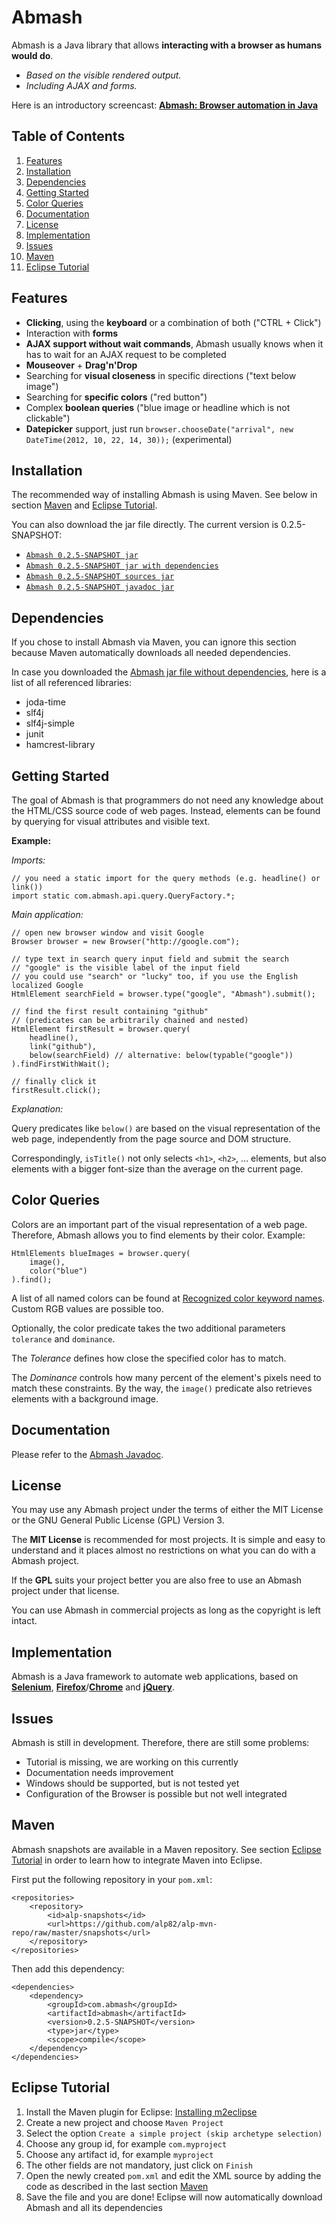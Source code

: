 Abmash
=
Abmash is a Java library that allows **interacting with a browser as humans would do**.
* *Based on the visible rendered output.*
* *Including AJAX and forms.*

Here is an introductory screencast: [**Abmash: Browser automation in Java**](http://www.youtube.com/watch?v=Il0191C8fg8)

Table of Contents
-
1. [Features](#features)
2. [Installation](#installation)
3. [Dependencies](#dependencies)
4. [Getting Started](#getting-started)
5. [Color Queries](#color-queries)
6. [Documentation](#documentation)
7. [License](#license)
8. [Implementation](#implementation)
9. [Issues](#issues)
10. [Maven](#maven)
11. [Eclipse Tutorial](#eclipse-tutorial)

Features
-
* **Clicking**, using the **keyboard** or a combination of both ("CTRL + Click")
* Interaction with **forms**
* **AJAX support without wait commands**, Abmash usually knows when it has to wait for an AJAX request to be completed
* **Mouseover** + **Drag'n'Drop**
* Searching for **visual closeness** in specific directions ("text below image")
* Searching for **specific colors** ("red button")
* Complex **boolean queries** ("blue image or headline which is not clickable")
* **Datepicker** support, just run `browser.chooseDate("arrival", new DateTime(2012, 10, 22, 14, 30));` (experimental) 

Installation
-
The recommended way of installing Abmash is using Maven. See below in section [Maven](#maven) and [Eclipse Tutorial](#eclipse-tutorial).

You can also download the jar file directly. The current version is 0.2.5-SNAPSHOT:
* [`Abmash 0.2.5-SNAPSHOT jar`](https://github.com/alp82/alp-mvn-repo/blob/master/snapshots/com/abmash/abmash/0.2.5-SNAPSHOT/abmash-0.2.5-20120612.152416-1.jar)
* [`Abmash 0.2.5-SNAPSHOT jar with dependencies`](https://github.com/alp82/alp-mvn-repo/blob/master/snapshots/com/abmash/abmash/0.2.5-SNAPSHOT/abmash-0.2.5-20120612.152416-1-jar-with-dependencies.jar)
* [`Abmash 0.2.5-SNAPSHOT sources jar`](https://github.com/alp82/alp-mvn-repo/blob/master/snapshots/com/abmash/abmash/0.2.5-SNAPSHOT/abmash-0.2.5-20120612.152416-1-sources.jar)
* [`Abmash 0.2.5-SNAPSHOT javadoc jar`](https://github.com/alp82/alp-mvn-repo/blob/master/snapshots/com/abmash/abmash/0.2.5-SNAPSHOT/abmash-0.2.5-20120612.152416-1-javadoc.jar)

Dependencies
-
If you chose to install Abmash via Maven, you can ignore this section because Maven automatically downloads all needed dependencies.

In case you downloaded the [Abmash jar file without dependencies](https://github.com/alp82/alp-mvn-repo/blob/master/snapshots/com/abmash/abmash/0.2.5-SNAPSHOT/abmash-0.2.5-20120612.152416-1.jar), here is a list of all referenced libraries:
* joda-time
* slf4j
* slf4j-simple
* junit
* hamcrest-library

Getting Started
-
The goal of Abmash is that programmers do not need any knowledge about the HTML/CSS source code of web pages.
Instead, elements can be found by querying for visual attributes and visible text.

**Example:**

*Imports:*

	// you need a static import for the query methods (e.g. headline() or link())
	import static com.abmash.api.query.QueryFactory.*;
	
*Main application:*

	// open new browser window and visit Google
	Browser browser = new Browser("http://google.com");
  
	// type text in search query input field and submit the search
	// "google" is the visible label of the input field
	// you could use "search" or "lucky" too, if you use the English localized Google
	HtmlElement searchField = browser.type("google", "Abmash").submit();

	// find the first result containing "github"
	// (predicates can be arbitrarily chained and nested)
	HtmlElement firstResult = browser.query(
	    headline(),
	    link("github"),
	    below(searchField) // alternative: below(typable("google"))
	).findFirstWithWait();
	
	// finally click it
	firstResult.click();

*Explanation:*

Query predicates like `below()` are based on the visual representation of the web
page, independently from the page source and DOM structure.

Correspondingly, `isTitle()` not only selects `<h1>`, `<h2>`, ... elements, but also
elements with a bigger font-size than the average on the current page.

Color Queries
-
Colors are an important part of the visual representation of a web page. Therefore, Abmash allows you to
find elements by their color. Example:

	HtmlElements blueImages = browser.query(
		image(),
		color("blue")
	).find();

A list of all named colors can be found at [Recognized color keyword names](http://www.w3.org/TR/SVG/types.html#ColorKeywords).
Custom RGB values are possible too.

Optionally, the color predicate takes the two additional parameters `tolerance` and `dominance`.

The *Tolerance* defines how close the specified color has to match.

The *Dominance* controls how many percent of the element's pixels need to match these constraints.
By the way, the `image()` predicate also retrieves elements with a background image.

Documentation
-
Please refer to the [Abmash Javadoc](http://alp82.github.com/abmash/doc/).

License
-
You may use any Abmash project under the terms of either the MIT License or the GNU General Public License (GPL) Version 3.

The **MIT License** is recommended for most projects. It is simple and easy to understand and it places almost no restrictions
on what you can do with a Abmash project.

If the **GPL** suits your project better you are also free to use an Abmash project under that license.

You can use Abmash in commercial projects as long as the copyright is left intact.

Implementation
-
Abmash is a Java framework to automate web applications, based on **[Selenium](http://seleniumhq.org/)**,
**[Firefox](http://www.mozilla.org/firefox/)**/**[Chrome](http://www.google.com/chrome/)** and **[jQuery](http://jquery.com/)**.

Issues
-
Abmash is still in development. Therefore, there are still some problems:

* Tutorial is missing, we are working on this currently
* Documentation needs improvement
* Windows should be supported, but is not tested yet
* Configuration of the Browser is possible but not well integrated 

Maven
-
Abmash snapshots are available in a Maven repository. See section [Eclipse Tutorial](#eclipse-tutorial) in order to learn how to integrate Maven into Eclipse.

First put the following repository in your `pom.xml`:

	<repositories>
		<repository>
			<id>alp-snapshots</id>
			<url>https://github.com/alp82/alp-mvn-repo/raw/master/snapshots</url>
		</repository>
	</repositories>

Then add this dependency:

	<dependencies>
		<dependency>
			<groupId>com.abmash</groupId>
			<artifactId>abmash</artifactId>
			<version>0.2.5-SNAPSHOT</version>
			<type>jar</type>
			<scope>compile</scope>
		</dependency>
	</dependencies>

Eclipse Tutorial
-
1. Install the Maven plugin for Eclipse: [Installing m2eclipse](http://www.eclipse.org/m2e/download/)
2. Create a new project and choose `Maven Project`
3. Select the option `Create a simple project (skip archetype selection)`
4. Choose any group id, for example `com.myproject`
5. Choose any artifact id, for example `myproject`
6. The other fields are not mandatory, just click on `Finish`
7. Open the newly created `pom.xml` and edit the XML source by adding the code as described in the last section [Maven](#maven)
8. Save the file and you are done! Eclipse will now automatically download Abmash and all its dependencies 